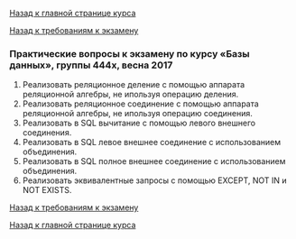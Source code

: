 [Назад к главной странице курса](https://github.com/db2017ss/syllabus)

[Назад к требованиям к экзамену](https://github.com/db2017ss/syllabus/blob/master/exam/exam.md)

### Практические вопросы к экзамену по курсу «Базы данных», группы 444x, весна 2017

1. Реализовать реляционное деление с помощью аппарата реляционной алгебры, не ипользуя операцию деления.
2. Реализовать реляционное соединение с помощью аппарата реляционной алгебры, не ипользуя операцию соединения.
3. Реализовать в SQL вычитание с помощью левого внешнего соединения.
4. Реализовать в SQL левое внешнее соединение с использованием объединения.
5. Реализовать в SQL полное внешнее соединение с использованием объединения.
6. Реализовать эквивалентные запросы с помощью EXCEPT, NOT IN и NOT EXISTS.

[Назад к требованиям к экзамену](https://github.com/db2017ss/syllabus/blob/master/exam/exam.md)

[Назад к главной странице курса](https://github.com/db2017ss/syllabus)
